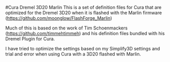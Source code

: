 #Cura Dremel 3D20 Marlin
This is a set of definition files for Cura that are optimized for the Dremel 3D20 when it is flashed with the Marlin firmware (https://github.com/moonglow/FlashForge_Marlin)

Much of this is based on the work of Tim Schoenmackers (https://github.com/timmehtimmeh) and his definition files bundled with his Dremel Plugin for Cura.

I have tried to optimize the settings based on my Simplify3D settings and trial and error when using Cura with a 3D20 flashed with Marlin.


